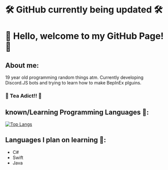 # 🛠️ GitHub currently being updated 🛠️
# 👋 Hello, welcome to my GitHub Page! 👋

## About me:
19 year old programming random things atm. Currently developing Discord.JS bots and trying to learn how to make BepInEx plguins.
### 🍵 Tea Adict!! 🍵

## known/Learning Programming Languages 🧠:
[![Top Langs](https://github-readme-stats.vercel.app/api/top-langs/?username=DominikVla&hide=CSS&layout=compact&theme=radical)](https://github.com/anuraghazra/github-readme-stats)

## Languages I plan on learning 📖:
- C#
- Swift
- Java
